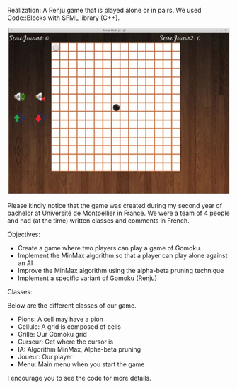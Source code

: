 Realization:  A Renju game that is played alone or in pairs. We used Code::Blocks with SFML library (C++).

![alt text](grid.png)

Please kindly notice that the game was created during my second year of bachelor at Université de Montpellier in France. We were a team of 4 people and had (at the time) written classes and comments in French.

Objectives:

- Create a game where two players can play a game of Gomoku.
- Implement the MinMax algorithm so that a player can play alone against an AI
- Improve the MinMax algorithm using the alpha-beta pruning technique
- Implement a specific variant of Gomoku (Renju)

Classes:

Below are the different classes of our game.

- Pions: A cell may have a pion
- Cellule: A grid is composed of cells
- Grille: Our Gomoku grid
- Curseur: Get where the cursor is
- IA: Algorithm MinMax, Alpha-beta pruning
- Joueur: Our player
- Menu: Main menu when you start the game  

I encourage you to see the code for more details.
